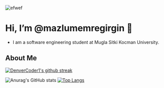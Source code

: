 ![efwef](https://i.pinimg.com/736x/99/23/4a/99234a04e823794659e09a56f37b9716.jpg)

 # Hi, I’m @mazlumemregirgin 👋 #
- I am a software engineering student at Mugla Sitki Kocman University.
  
## About Me ##


  [![DenverCoder1's github streak](https://github-readme-streak-stats.herokuapp.com/?user=mazlumemregirgin&theme=blue-green)](https://github.com/DenverCoder1/github-readme-streak-stats)
<!---
mazlumemregirgin/mazlumemregirgin is a ✨ special ✨ repository because its `README.md` (this file) appears on your GitHub profile.
You can click the Preview link to take a look at your changes.
--->
![Anurag's GitHub stats](https://github-readme-stats.vercel.app/api?username=mazlumemregirgin&show_icons=true&theme=radical)
[![Top Langs](https://github-readme-stats.vercel.app/api/top-langs/?username=mustafacagri&hide=css,html)](https://github.com/anuraghazra/github-readme-stats)
